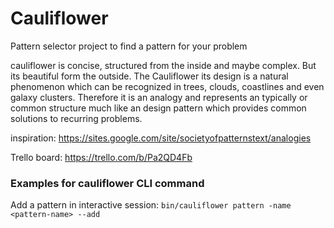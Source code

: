 Cauliflower
==========

Pattern selector project to find a pattern for your problem

cauliflower is concise, structured from the inside and maybe complex. But its
beautiful form the outside. The Cauliflower its design is a natural phenomenon
which can be recognized in trees, clouds, coastlines and even galaxy clusters.
Therefore it is an analogy and represents an typically or common structure much
like an design pattern which provides common solutions to recurring problems.

inspiration: https://sites.google.com/site/societyofpatternstext/analogies

Trello board: https://trello.com/b/Pa2QD4Fb

### Examples for cauliflower CLI command

Add a pattern in interactive session:
`bin/cauliflower pattern -name <pattern-name> --add`
